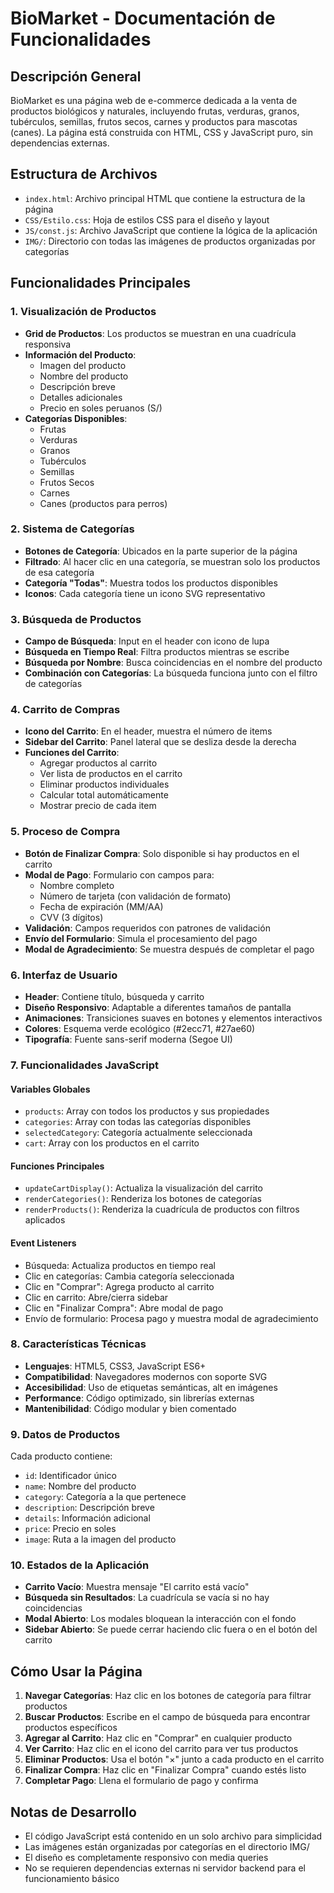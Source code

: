 # BioMarket - Documentación de Funcionalidades

## Descripción General
BioMarket es una página web de e-commerce dedicada a la venta de productos biológicos y naturales, incluyendo frutas, verduras, granos, tubérculos, semillas, frutos secos, carnes y productos para mascotas (canes). La página está construida con HTML, CSS y JavaScript puro, sin dependencias externas.

## Estructura de Archivos
- `index.html`: Archivo principal HTML que contiene la estructura de la página
- `CSS/Estilo.css`: Hoja de estilos CSS para el diseño y layout
- `JS/const.js`: Archivo JavaScript que contiene la lógica de la aplicación
- `IMG/`: Directorio con todas las imágenes de productos organizadas por categorías

## Funcionalidades Principales

### 1. Visualización de Productos
- **Grid de Productos**: Los productos se muestran en una cuadrícula responsiva
- **Información del Producto**:
  - Imagen del producto
  - Nombre del producto
  - Descripción breve
  - Detalles adicionales
  - Precio en soles peruanos (S/)
- **Categorías Disponibles**:
  - Frutas
  - Verduras
  - Granos
  - Tubérculos
  - Semillas
  - Frutos Secos
  - Carnes
  - Canes (productos para perros)

### 2. Sistema de Categorías
- **Botones de Categoría**: Ubicados en la parte superior de la página
- **Filtrado**: Al hacer clic en una categoría, se muestran solo los productos de esa categoría
- **Categoría "Todas"**: Muestra todos los productos disponibles
- **Iconos**: Cada categoría tiene un icono SVG representativo

### 3. Búsqueda de Productos
- **Campo de Búsqueda**: Input en el header con icono de lupa
- **Búsqueda en Tiempo Real**: Filtra productos mientras se escribe
- **Búsqueda por Nombre**: Busca coincidencias en el nombre del producto
- **Combinación con Categorías**: La búsqueda funciona junto con el filtro de categorías

### 4. Carrito de Compras
- **Icono del Carrito**: En el header, muestra el número de items
- **Sidebar del Carrito**: Panel lateral que se desliza desde la derecha
- **Funciones del Carrito**:
  - Agregar productos al carrito
  - Ver lista de productos en el carrito
  - Eliminar productos individuales
  - Calcular total automáticamente
  - Mostrar precio de cada item

### 5. Proceso de Compra
- **Botón de Finalizar Compra**: Solo disponible si hay productos en el carrito
- **Modal de Pago**: Formulario con campos para:
  - Nombre completo
  - Número de tarjeta (con validación de formato)
  - Fecha de expiración (MM/AA)
  - CVV (3 dígitos)
- **Validación**: Campos requeridos con patrones de validación
- **Envío del Formulario**: Simula el procesamiento del pago
- **Modal de Agradecimiento**: Se muestra después de completar el pago

### 6. Interfaz de Usuario
- **Header**: Contiene título, búsqueda y carrito
- **Diseño Responsivo**: Adaptable a diferentes tamaños de pantalla
- **Animaciones**: Transiciones suaves en botones y elementos interactivos
- **Colores**: Esquema verde ecológico (#2ecc71, #27ae60)
- **Tipografía**: Fuente sans-serif moderna (Segoe UI)

### 7. Funcionalidades JavaScript

#### Variables Globales
- `products`: Array con todos los productos y sus propiedades
- `categories`: Array con todas las categorías disponibles
- `selectedCategory`: Categoría actualmente seleccionada
- `cart`: Array con los productos en el carrito

#### Funciones Principales
- `updateCartDisplay()`: Actualiza la visualización del carrito
- `renderCategories()`: Renderiza los botones de categorías
- `renderProducts()`: Renderiza la cuadrícula de productos con filtros aplicados

#### Event Listeners
- Búsqueda: Actualiza productos en tiempo real
- Clic en categorías: Cambia categoría seleccionada
- Clic en "Comprar": Agrega producto al carrito
- Clic en carrito: Abre/cierra sidebar
- Clic en "Finalizar Compra": Abre modal de pago
- Envío de formulario: Procesa pago y muestra modal de agradecimiento

### 8. Características Técnicas
- **Lenguajes**: HTML5, CSS3, JavaScript ES6+
- **Compatibilidad**: Navegadores modernos con soporte SVG
- **Accesibilidad**: Uso de etiquetas semánticas, alt en imágenes
- **Performance**: Código optimizado, sin librerías externas
- **Mantenibilidad**: Código modular y bien comentado

### 9. Datos de Productos
Cada producto contiene:
- `id`: Identificador único
- `name`: Nombre del producto
- `category`: Categoría a la que pertenece
- `description`: Descripción breve
- `details`: Información adicional
- `price`: Precio en soles
- `image`: Ruta a la imagen del producto

### 10. Estados de la Aplicación
- **Carrito Vacío**: Muestra mensaje "El carrito está vacío"
- **Búsqueda sin Resultados**: La cuadrícula se vacía si no hay coincidencias
- **Modal Abierto**: Los modales bloquean la interacción con el fondo
- **Sidebar Abierto**: Se puede cerrar haciendo clic fuera o en el botón del carrito

## Cómo Usar la Página
1. **Navegar Categorías**: Haz clic en los botones de categoría para filtrar productos
2. **Buscar Productos**: Escribe en el campo de búsqueda para encontrar productos específicos
3. **Agregar al Carrito**: Haz clic en "Comprar" en cualquier producto
4. **Ver Carrito**: Haz clic en el icono del carrito para ver tus productos
5. **Eliminar Productos**: Usa el botón "×" junto a cada producto en el carrito
6. **Finalizar Compra**: Haz clic en "Finalizar Compra" cuando estés listo
7. **Completar Pago**: Llena el formulario de pago y confirma

## Notas de Desarrollo
- El código JavaScript está contenido en un solo archivo para simplicidad
- Las imágenes están organizadas por categorías en el directorio IMG/
- El diseño es completamente responsivo con media queries
- No se requieren dependencias externas ni servidor backend para el funcionamiento básico
